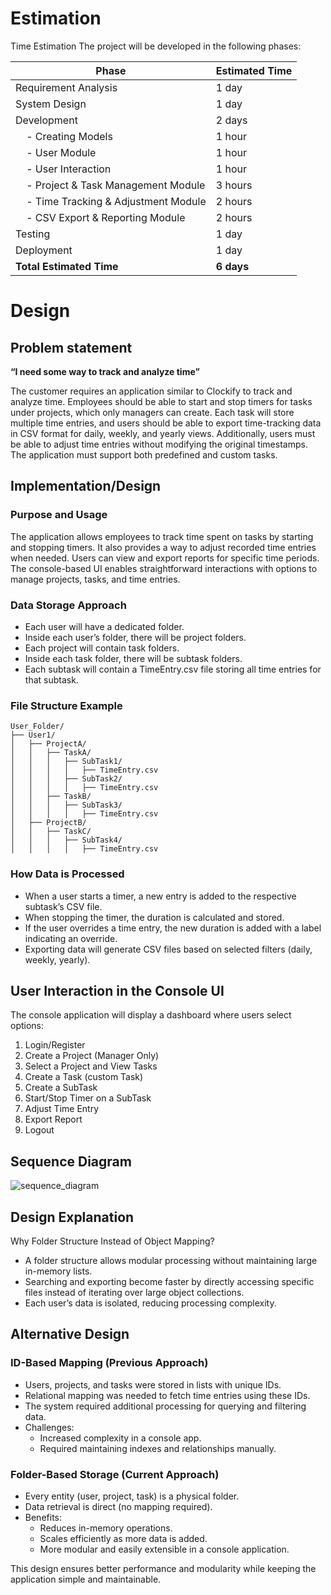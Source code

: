 # Estimation

Time Estimation
The project will be developed in the following phases:

| Phase                              | Estimated Time  |
|------------------------------------|-----------------|
| Requirement Analysis               | 1 day           |
| System Design                      | 1 day           |
| Development                        | 2 days          |
| &nbsp;&nbsp;&nbsp;&nbsp;- Creating Models                  | 1 hour          |
| &nbsp;&nbsp;&nbsp;&nbsp;- User Module                      | 1 hour          |
| &nbsp;&nbsp;&nbsp;&nbsp;- User Interaction                 | 1 hour          |
| &nbsp;&nbsp;&nbsp;&nbsp;- Project & Task Management Module | 3 hours         |
| &nbsp;&nbsp;&nbsp;&nbsp;- Time Tracking & Adjustment Module| 2 hours         |
| &nbsp;&nbsp;&nbsp;&nbsp;- CSV Export & Reporting Module    | 2 hours         |
| Testing                            | 1 day           |
| Deployment                         | 1 day           |
| **Total Estimated Time**           | **6 days**      |


# Design

## Problem statement

**“I need some way to track and analyze time”** 

The customer requires an application similar to Clockify to track and analyze time. Employees should be able to start and stop timers for tasks under projects, which only managers can create. Each task will store multiple time entries, and users should be able to export time-tracking data in CSV format for daily, weekly, and yearly views. Additionally, users must be able to adjust time entries without modifying the original timestamps. The application must support both predefined and custom tasks.

## Implementation/Design
### Purpose and Usage
The application allows employees to track time spent on tasks by starting and stopping timers. It also provides a way to adjust recorded time entries when needed. Users can view and export reports for specific time periods. The console-based UI enables straightforward interactions with options to manage projects, tasks, and time entries.

### Data Storage Approach
- Each user will have a dedicated folder.
- Inside each user’s folder, there will be project folders.
- Each project will contain task folders.
- Inside each task folder, there will be subtask folders.
- Each subtask will contain a TimeEntry.csv file storing all time entries for that subtask.


### File Structure Example
    User_Folder/
    ├── User1/
    │   ├── ProjectA/
    │   │   ├── TaskA/
    │   │   │   ├── SubTask1/
    │   │   │   │   ├── TimeEntry.csv
    │   │   │   ├── SubTask2/
    │   │   │   │   ├── TimeEntry.csv
    │   │   ├── TaskB/
    │   │   │   ├── SubTask3/
    │   │   │   │   ├── TimeEntry.csv
    │   ├── ProjectB/
    │   │   ├── TaskC/
    │   │   │   ├── SubTask4/
    │   │   │   │   ├── TimeEntry.csv


### How Data is Processed
- When a user starts a timer, a new entry is added to the respective subtask’s CSV file.
- When stopping the timer, the duration is calculated and stored.
- If the user overrides a time entry, the new duration is added with a label indicating an override.
- Exporting data will generate CSV files based on selected filters (daily, weekly, yearly).

## User Interaction in the Console UI
The console application will display a dashboard where users select options:
1. Login/Register
2. Create a Project (Manager Only)
3. Select a Project and View Tasks
4. Create a Task (custom Task)
5. Create a SubTask
6. Start/Stop Timer on a SubTask
7. Adjust Time Entry
8. Export Report
9. Logout

## Sequence Diagram 
![sequence_diagram](https://github.com/user-attachments/assets/d420aa5b-8233-4639-8688-7ba462b78edd)


## Design Explanation
Why Folder Structure Instead of Object Mapping?
- A folder structure allows modular processing without maintaining large in-memory lists.
- Searching and exporting become faster by directly accessing specific files instead of iterating over large object collections.
- Each user’s data is isolated, reducing processing complexity.


## Alternative Design

### ID-Based Mapping (Previous Approach)
- Users, projects, and tasks were stored in lists with unique IDs.
- Relational mapping was needed to fetch time entries using these IDs.
- The system required additional processing for querying and filtering data.
- Challenges:
  - Increased complexity in a console app.
  - Required maintaining indexes and relationships manually.
### Folder-Based Storage (Current Approach)
- Every entity (user, project, task) is a physical folder.
- Data retrieval is direct (no mapping required).
- Benefits:
  - Reduces in-memory operations.
  - Scales efficiently as more data is added.
  - More modular and easily extensible in a console application.
 
 
This design ensures better performance and modularity while keeping the application simple and maintainable.
